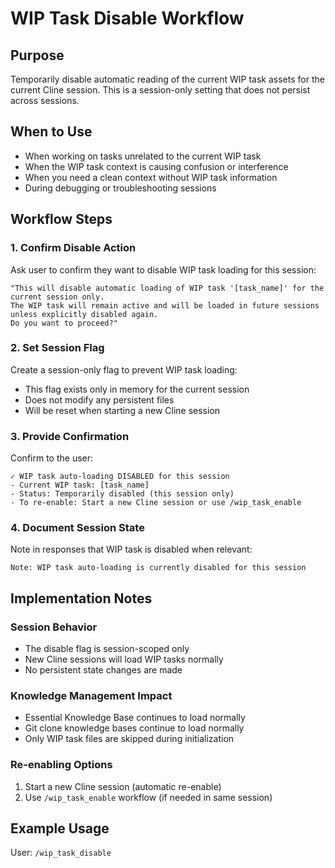 # WIP Task Disable Workflow

## Purpose
Temporarily disable automatic reading of the current WIP task assets for the current Cline session. This is a session-only setting that does not persist across sessions.

## When to Use
- When working on tasks unrelated to the current WIP task
- When the WIP task context is causing confusion or interference
- When you need a clean context without WIP task information
- During debugging or troubleshooting sessions

## Workflow Steps

### 1. Confirm Disable Action
Ask user to confirm they want to disable WIP task loading for this session:
```
"This will disable automatic loading of WIP task '[task_name]' for the current session only. 
The WIP task will remain active and will be loaded in future sessions unless explicitly disabled again.
Do you want to proceed?"
```

### 2. Set Session Flag
Create a session-only flag to prevent WIP task loading:
- This flag exists only in memory for the current session
- Does not modify any persistent files
- Will be reset when starting a new Cline session

### 3. Provide Confirmation
Confirm to the user:
```
✓ WIP task auto-loading DISABLED for this session
- Current WIP task: [task_name]
- Status: Temporarily disabled (this session only)
- To re-enable: Start a new Cline session or use /wip_task_enable
```

### 4. Document Session State
Note in responses that WIP task is disabled when relevant:
```
Note: WIP task auto-loading is currently disabled for this session
```

## Implementation Notes

### Session Behavior
- The disable flag is session-scoped only
- New Cline sessions will load WIP tasks normally
- No persistent state changes are made

### Knowledge Management Impact
- Essential Knowledge Base continues to load normally
- Git clone knowledge bases continue to load normally
- Only WIP task files are skipped during initialization

### Re-enabling Options
1. Start a new Cline session (automatic re-enable)
2. Use `/wip_task_enable` workflow (if needed in same session)

## Example Usage

User: `/wip_task_disable`
